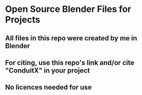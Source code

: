 # Open Source Blender Files for Projects

## All files in this repo were created by me in Blender
## For citing, use this repo's link and/or cite "ConduitX" in your project
## No licences needed for use

